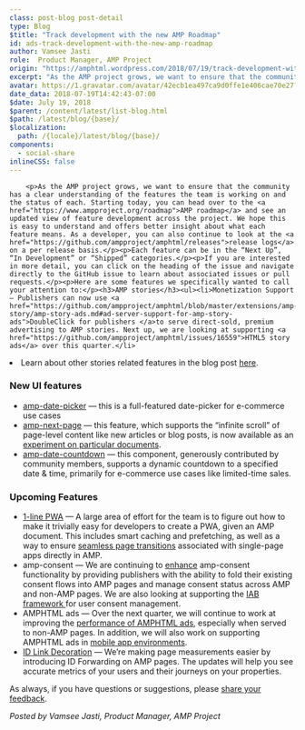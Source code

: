 ```yaml
---
class: post-blog post-detail
type: Blog
$title: "Track development with the new AMP Roadmap"
id: ads-track-development-with-the-new-amp-roadmap
author: Vamsee Jasti
role:  Product Manager, AMP Project
origin: "https://amphtml.wordpress.com/2018/07/19/track-development-with-the-new-amp-roadmap/amp/"
excerpt: "As the AMP project grows, we want to ensure that the community has a clear understanding of the features the team is working on and the status of each. Starting today, you can head over to the AMP roadmap and see an updated view of feature development across the project. We hope this is easy [&#8230;]"
avatar: https://1.gravatar.com/avatar/42ecb1ea497ca9d0ffe1e406cae70e27?s=96&d=identicon&r=G
date_data: 2018-07-19T14:42:43-07:00
$date: July 19, 2018
$parent: /content/latest/list-blog.html
$path: /latest/blog/{base}/
$localization:
  path: /{locale}/latest/blog/{base}/
components:
  - social-share
inlineCSS: false
---
```


<div class="amp-wp-article-content">

		<p>As the AMP project grows, we want to ensure that the community has a clear understanding of the features the team is working on and the status of each. Starting today, you can head over to the <a href="https://www.ampproject.org/roadmap">AMP roadmap</a> and see an updated view of feature development across the project. We hope this is easy to understand and offers better insight about what each feature means. As a developer, you can also continue to look at the <a href="https://github.com/ampproject/amphtml/releases">release logs</a> on a per release basis.</p><p>Each feature can be in the “Next Up”, “In Development” or “Shipped” categories.</p><p>If you are interested in more detail, you can click on the heading of the issue and navigate directly to the GitHub issue to learn about associated issues or pull requests.</p><p>Here are some features we specifically wanted to call your attention to:</p><h3>AMP stories</h3><ul><li>Monetization Support — Publishers can now use <a href="https://github.com/ampproject/amphtml/blob/master/extensions/amp-story/amp-story-ads.md#ad-server-support-for-amp-story-ads">DoubleClick for publishers </a>to serve direct-sold, premium advertising to AMP stories. Next up, we are looking at supporting <a href="https://github.com/ampproject/amphtml/issues/16559">HTML5 story ads</a> over this quarter.</li>
<li>Learn about other stories related features in the blog post <a href="https://www.ampproject.org/latest/blog/new-in-amp-stories-monetization-revamped-bookends-and-metadata/">here</a>.</li>
</ul><h3>New UI features</h3><ul><li><a href="https://www.ampproject.org/latest/blog/amp-date-picker-is-launched/">amp-date-picker</a> — this is a full-featured date-picker for e-commerce use cases</li>
<li><a href="https://www.ampproject.org/docs/reference/components/amp-next-page">amp-next-page</a> — this feature, which supports the “infinite scroll” of page-level content like new articles or blog posts, is now available as an <a href="https://www.ampproject.org/docs/reference/experimental">experiment on particular documents</a>.</li>
<li><a href="https://github.com/ampproject/amphtml/blob/master/extensions/amp-date-countdown/amp-date-countdown.md">amp-date-countdown</a> — this component, generously contributed by community members, supports a dynamic countdown to a specified date &amp; time, primarily for e-commerce use cases like limited-time sales.</li>
</ul><h3>Upcoming Features</h3><ul><li><a href="https://github.com/ampproject/amphtml/issues/16589">1-line PWA</a> — A large area of effort for the team is to figure out how to make it trivially easy for developers to create a PWA, given an AMP document. This includes smart caching and prefetching, as well as a way to ensure <a href="https://github.com/ampproject/amphtml/issues/14738">seamless page transitions</a> associated with single-page apps directly in AMP.</li>
<li>amp-consent — We are continuing to <a href="https://github.com/ampproject/amphtml/issues/15651">enhance</a> amp-consent functionality by providing publishers with the ability to fold their existing consent flows into AMP pages and manage consent status across AMP and non-AMP pages. We are also looking at supporting the <a href="https://github.com/ampproject/amphtml/issues/15653">IAB framework </a>for user consent management.</li>
<li>AMPHTML ads — Over the next quarter, we will continue to work at improving the <a href="https://github.com/ampproject/amphtml/issues/16557">performance of AMPHTML ads</a>, especially when served to non-AMP pages. In addition, we will also work on supporting AMPHTML ads in <a href="https://github.com/ampproject/amphtml/issues/14365">mobile app environments</a>.</li>
<li><a href="https://github.com/ampproject/amphtml/issues/16737">ID Link Decoration</a> — We’re making page measurements easier by introducing ID Forwarding on AMP pages. The updates will help you see accurate metrics of your users and their journeys on your properties.</li>
</ul><p>As always, if you have questions or suggestions, please <a href="https://github.com/ampproject/amphtml/issues/new">share your feedback</a>.</p><p><em>Posted by Vamsee Jasti, Product Manager, AMP Project</em></p>	</div>

	

</div>

